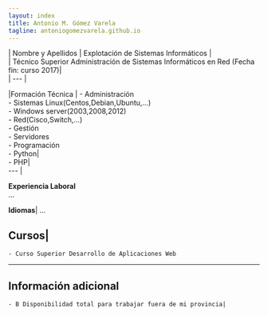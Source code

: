 ```yaml
---
layout: index
title: Antonio M. Gómez Varela
tagline: antoniogomezvarela.github.io
---
```


| Nombre y Apellidos |  Explotación de Sistemas Informáticos |    
 				     |  Técnico Superior Administración de Sistemas Informáticos en Red (Fecha fin: curso 2017)|  
| --- | 

|Formación Técnica |  	- Administración  
                    		- Sistemas Linux(Centos,Debian,Ubuntu,...)   
				    		- Windows server(2003,2008,2012)    
				    		- Red(Cisco,Switch,...)    
				    	- Gestión  
				    		- Servidores       
				    	- Programación  
				    		- Python|   
				    		- PHP|     
--- |   


 











**Experiencia Laboral**  
...  

**Idiomas**| 
...  

**Cursos**| 
 --- 
	- Curso Superior Desarrollo de Aplicaciones Web  
 --- 
**Información adicional**  
 --- 
	- B Disponibilidad total para trabajar fuera de mi provincia| 
